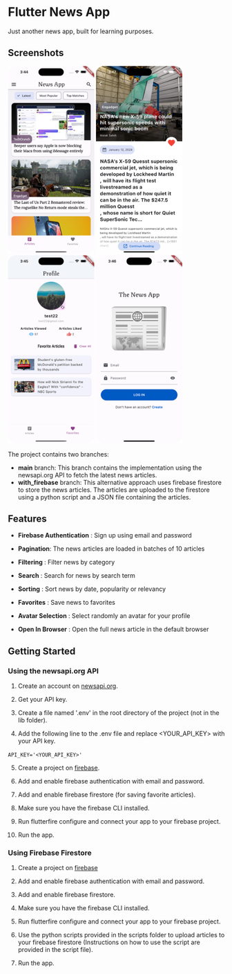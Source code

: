 # Flutter News App

Just another news app, built for learning purposes.

## Screenshots

<img src='screenshots/main.png' width='200'> <img src='screenshots/article.png' width='200'> <img src='screenshots/favorites.png' width='200'> <img src='screenshots/login.png' width='200'>


The project contains two branches:

- **main** branch: This branch contains the implementation using the newsapi.org API to fetch the latest news articles.
- **with_firebase** branch: This alternative approach uses firebase firestore to store the news articles. The articles are uploaded to the firestore using a python script and a JSON file containing the articles.

## Features

- **Firebase Authentication** : Sign up using email and password
- **Pagination**: The news articles are loaded in batches of 10 articles
- **Filtering** : Filter news by category
- **Search** : Search for news by search term
- **Sorting** : Sort news by date, popularity or relevancy
- **Favorites** : Save news to favorites

- **Avatar Selection** : Select randomly an avatar for your profile
- **Open In Browser** : Open the full news article in the default browser

## Getting Started

### Using the newsapi.org API

1. Create an account on [newsapi.org](https://newsapi.org/).

2. Get your API key.

3. Create a file named '.env' in the root directory of the project (not in the lib folder).

4. Add the following line to the .env file and replace <YOUR_API_KEY> with your API key.

`API_KEY='<YOUR_API_KEY>'`

5. Create a project on [firebase](https://console.firebase.google.com/).

6. Add and enable firebase authentication with email and password.

7. Add and enable firebase firestore (for saving favorite articles).

8. Make sure you have the firebase CLI installed.

9. Run flutterfire configure and connect your app to your firebase project.

10. Run the app.

### Using Firebase Firestore

1. Create a project on [firebase](https://console.firebase.google.com/)

2. Add and enable firebase authentication with email and password.

3. Add and enable firebase firestore.

4. Make sure you have the firebase CLI installed.

5. Run flutterfire configure and connect your app to your firebase project.

6. Use the python scripts provided in the scripts folder to upload articles to your firebase firestore (Instructions on how to use the script are provided in the script file).

7. Run the app.


